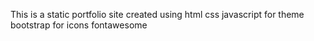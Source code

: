 This is a static portfolio site created using
html css javascript
for theme bootstrap
for icons fontawesome